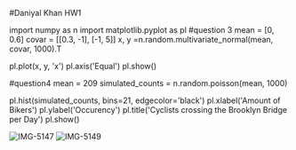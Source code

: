 #Daniyal Khan HW1

import numpy as n
import matplotlib.pyplot as pl
#question 3
mean = [0, 0.6]
covar = [[0.3, -1], [-1, 5]] 
x, y =n.random.multivariate_normal(mean, covar, 1000).T

pl.plot(x, y, 'x')
pl.axis('Equal')
pl.show()

#question4
mean = 209
simulated_counts = n.random.poisson(mean, 1000)

pl.hist(simulated_counts, bins=21, edgecolor='black')
pl.xlabel('Amount of Bikers')
pl.ylabel('Occurency')
pl.title('Cyclists crossing the Brooklyn Bridge per Day')
pl.show()

![IMG-5147](https://user-images.githubusercontent.com/123338238/218350009-df439ca1-b79d-43d9-a717-bd4f0a0f30cc.jpg)
![IMG-5149](https://user-images.githubusercontent.com/123338238/218350039-d9337978-b9ab-49c0-a8b9-39c2034ed6b7.jpg)
